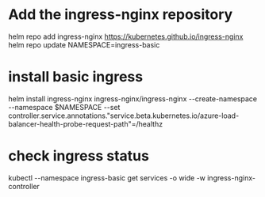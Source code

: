 # Add the ingress-nginx repository

helm repo add ingress-nginx https://kubernetes.github.io/ingress-nginx
helm repo update
NAMESPACE=ingress-basic

# install basic ingress
helm install ingress-nginx ingress-nginx/ingress-nginx --create-namespace --namespace $NAMESPACE --set controller.service.annotations."service\.beta\.kubernetes\.io/azure-load-balancer-health-probe-request-path"=/healthz

# check ingress status
kubectl --namespace ingress-basic get services -o wide -w ingress-nginx-controller